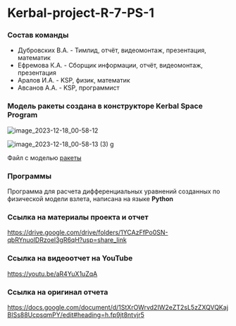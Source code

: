 # Kerbal-project-R-7-PS-1
### Состав команды
-  Дубровских В.А. - Тимлид, отчёт,
видеомонтаж,
презентация,
математик
- Ефремова К.А. - Сборщик
информации,
отчёт,
видеомонтаж,
презентация
- Аралов И.А. - KSP, физик,
математик
- Авсанов А.А. - KSP,
программист


### Модель ракеты создана в конструкторе Kerbal Space Program
![image_2023-12-18_00-58-12](https://github.com/Aralov7/Kerbal-project-R-7-PS-1/assets/154493935/702837d8-e8be-450a-8632-ae3916eb3823)

![image_2023-12-18_00-58-13 (3)](https://github.com/Aralov7/Kerbal-project-R-7-PS-1/assets/154493935/2dce75fc-df05-4f50-a928-e5b40de74c99)
g

Файл с моделью [ракеты](Duna_spaceship.craft)

### Программы 
Программа для расчета дифференциальных уравнений созданных по физической модели взлета, написана на языке **Python**

### Ссылка на материалы проекта и отчет
https://drive.google.com/drive/folders/1YCAzFfPo0SN-qbRYnuolDRzoel3gR6qH?usp=share_link

### Ссылка на видеоотчет на YouTube
https://youtu.be/aR4YuX1uZqA

### Ссылка на оригинал отчета
https://docs.google.com/document/d/1StXrOWrvd2IW2eZT2sL5zZXQVQKajBISs88UcpsqmPY/edit#heading=h.fp9jt8ntvjr5
